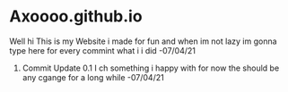 # Axoooo.github.io
Well hi This is my Website i made for fun and when im not lazy im gonna type here for every commint what i i did -07/04/21

1. Commit Update 0.1 I ch something i happy with for now the should be any cgange for a long while -07/04/21
